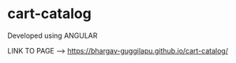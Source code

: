 # cart-catalog

Developed using ANGULAR

LINK TO PAGE --> https://bhargav-guggilapu.github.io/cart-catalog/
